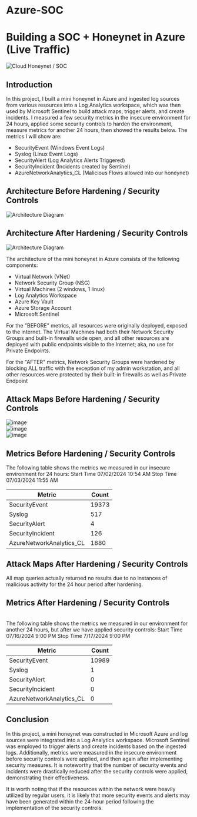 # Azure-SOC
# Building a SOC + Honeynet in Azure (Live Traffic)
![Cloud Honeynet / SOC](https://i.imgur.com/ZWxe03e.jpg)

## Introduction

In this project, I built a mini honeynet in Azure and ingested log sources from various resources into a Log Analytics workspace, which was then used by Microsoft Sentinel to build attack maps, trigger alerts, and create incidents. I measured a few security metrics in the insecure environment for 24 hours, applied some security controls to harden the environment, measure metrics for another 24 hours, then showed the results below. The metrics I will show are:

- SecurityEvent (Windows Event Logs)
- Syslog (Linux Event Logs)
- SecurityAlert (Log Analytics Alerts Triggered)
- SecurityIncident (Incidents created by Sentinel)
- AzureNetworkAnalytics_CL (Malicious Flows allowed into our honeynet)

## Architecture Before Hardening / Security Controls
![Architecture Diagram](https://i.imgur.com/aBDwnKb.jpg)

## Architecture After Hardening / Security Controls
![Architecture Diagram](https://i.imgur.com/YQNa9Pp.jpg)

The architecture of the mini honeynet in Azure consists of the following components:

- Virtual Network (VNet)
- Network Security Group (NSG)
- Virtual Machines (2 windows, 1 linux)
- Log Analytics Workspace
- Azure Key Vault
- Azure Storage Account
- Microsoft Sentinel

For the "BEFORE" metrics, all resources were originally deployed, exposed to the internet. The Virtual Machines had both their Network Security Groups and built-in firewalls wide open, and all other resources are deployed with public endpoints visible to the Internet; aka, no use for Private Endpoints.

For the "AFTER" metrics, Network Security Groups were hardened by blocking ALL traffic with the exception of my admin workstation, and all other resources were protected by their built-in firewalls as well as Private Endpoint

## Attack Maps Before Hardening / Security Controls
![image](https://github.com/MatthewMecham32/Azure-SOC/assets/70896344/0195c6bd-263b-4830-94ca-203ef18bede1)<br>
![image](https://github.com/MatthewMecham32/Azure-SOC/assets/70896344/9c71ac02-b0be-4425-b777-5481e1bf19ba)<br>
![image](https://github.com/MatthewMecham32/Azure-SOC/assets/70896344/a34a1f74-f691-41a9-abef-06b09ae7fd36)<br>




## Metrics Before Hardening / Security Controls

The following table shows the metrics we measured in our insecure environment for 24 hours:
Start Time 07/02/2024 10:54 AM
Stop Time 07/03/2024 11:55 AM

| Metric                   | Count
| ------------------------ | -----
| SecurityEvent            | 19373
| Syslog                   | 517
| SecurityAlert            | 4
| SecurityIncident         | 126
| AzureNetworkAnalytics_CL | 1880

## Attack Maps After Hardening / Security Controls


All map queries actually returned no results due to no instances of malicious activity for the 24 hour period after hardening.

## Metrics After Hardening / Security Controls
<br>
The following table shows the metrics we measured in our environment for another 24 hours, but after we have applied security controls:
Start Time 07/16/2024 9:00 PM
Stop Time	7/17/2024 9:00 PM

| Metric                   | Count
| ------------------------ | -----
| SecurityEvent            | 10989
| Syslog                   | 1
| SecurityAlert            | 0
| SecurityIncident         | 0
| AzureNetworkAnalytics_CL | 0

## Conclusion

In this project, a mini honeynet was constructed in Microsoft Azure and log sources were integrated into a Log Analytics workspace. Microsoft Sentinel was employed to trigger alerts and create incidents based on the ingested logs. Additionally, metrics were measured in the insecure environment before security controls were applied, and then again after implementing security measures. It is noteworthy that the number of security events and incidents were drastically reduced after the security controls were applied, demonstrating their effectiveness.

It is worth noting that if the resources within the network were heavily utilized by regular users, it is likely that more security events and alerts may have been generated within the 24-hour period following the implementation of the security controls.
